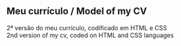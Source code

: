 ## Meu currículo / Model of my CV

   2ª versão do meu currículo, codificado em HTML e CSS <br>
   2nd version of my cv, coded on HTML and CSS languages





